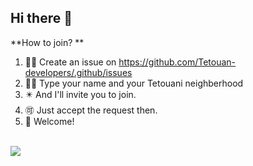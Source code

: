 ## Hi there 👋



**How to join? **

1. 🙋‍♀️ Create an issue on https://github.com/Tetouan-developers/.github/issues <br>
2. 👩‍💻 Type your name and your Tetouani neighberhood <br>
3. ✴️ And I'll invite you to join. <br>
4. 🉑 Just accept the request then. <br>
5. 🖖  Welcome! <br><br>

<a href="https://github.com/sohaibMan/github-profile-views-counter">
    <img src="https://komarev.com/ghpvc/?username=Tetouan-developers">
</a>


